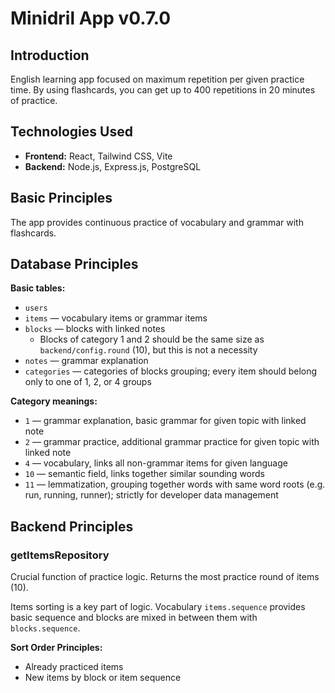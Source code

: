 # Minidril App v0.7.0

## Introduction

English learning app focused on maximum repetition per given practice time. By using flashcards, you can get up to 400 repetitions in 20 minutes of practice.

## Technologies Used

- **Frontend:** React, Tailwind CSS, Vite
- **Backend:** Node.js, Express.js, PostgreSQL

## Basic Principles

The app provides continuous practice of vocabulary and grammar with flashcards.

## Database Principles

**Basic tables:**

- `users`
- `items` — vocabulary items or grammar items
- `blocks` — blocks with linked notes
  - Blocks of category 1 and 2 should be the same size as `backend/config.round` (10), but this is not a necessity
- `notes` — grammar explanation
- `categories` — categories of blocks grouping; every item should belong only to one of 1, 2, or 4 groups

**Category meanings:**

- `1` — grammar explanation, basic grammar for given topic with linked note
- `2` — grammar practice, additional grammar practice for given topic with linked note
- `4` — vocabulary, links all non-grammar items for given language
- `10` — semantic field, links together similar sounding words
- `11` — lemmatization, grouping together words with same word roots (e.g. run, running, runner); strictly for developer data management

## Backend Principles

### getItemsRepository

Crucial function of practice logic. Returns the most practice round of items (10).

Items sorting is a key part of logic. Vocabulary `items.sequence` provides basic sequence and blocks are mixed in between them with `blocks.sequence`.

**Sort Order Principles:**

- Already practiced items
- New items by block or item sequence
